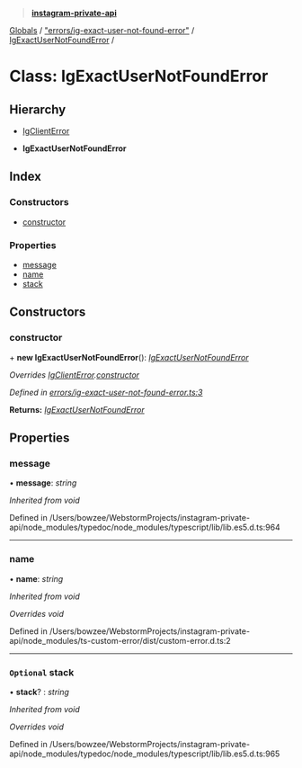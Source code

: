 > **[instagram-private-api](../README.md)**

[Globals](../README.md) / ["errors/ig-exact-user-not-found-error"](../modules/_errors_ig_exact_user_not_found_error_.md) / [IgExactUserNotFoundError](_errors_ig_exact_user_not_found_error_.igexactusernotfounderror.md) /

# Class: IgExactUserNotFoundError

## Hierarchy

  * [IgClientError](_errors_ig_client_error_.igclienterror.md)

  * **IgExactUserNotFoundError**

## Index

### Constructors

* [constructor](_errors_ig_exact_user_not_found_error_.igexactusernotfounderror.md#constructor)

### Properties

* [message](_errors_ig_exact_user_not_found_error_.igexactusernotfounderror.md#message)
* [name](_errors_ig_exact_user_not_found_error_.igexactusernotfounderror.md#name)
* [stack](_errors_ig_exact_user_not_found_error_.igexactusernotfounderror.md#optional-stack)

## Constructors

###  constructor

\+ **new IgExactUserNotFoundError**(): *[IgExactUserNotFoundError](_errors_ig_exact_user_not_found_error_.igexactusernotfounderror.md)*

*Overrides [IgClientError](_errors_ig_client_error_.igclienterror.md).[constructor](_errors_ig_client_error_.igclienterror.md#constructor)*

*Defined in [errors/ig-exact-user-not-found-error.ts:3](https://github.com/dilame/instagram-private-api/blob/01eb399/src/errors/ig-exact-user-not-found-error.ts#L3)*

**Returns:** *[IgExactUserNotFoundError](_errors_ig_exact_user_not_found_error_.igexactusernotfounderror.md)*

## Properties

###  message

• **message**: *string*

*Inherited from void*

Defined in /Users/bowzee/WebstormProjects/instagram-private-api/node_modules/typedoc/node_modules/typescript/lib/lib.es5.d.ts:964

___

###  name

• **name**: *string*

*Inherited from void*

*Overrides void*

Defined in /Users/bowzee/WebstormProjects/instagram-private-api/node_modules/ts-custom-error/dist/custom-error.d.ts:2

___

### `Optional` stack

• **stack**? : *string*

*Inherited from void*

*Overrides void*

Defined in /Users/bowzee/WebstormProjects/instagram-private-api/node_modules/typedoc/node_modules/typescript/lib/lib.es5.d.ts:965